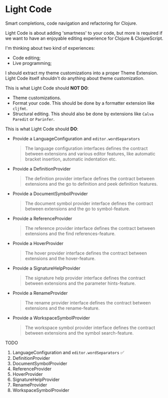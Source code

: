# Light Code

Smart completions, code navigation and refactoring for Clojure.

Light Code is about adding 'smartness' to your code, but more is required if we want to have an enjoyable editing experience for Clojure & ClojureScript.

I'm thinking about two kind of experiences:
- Code editing;
- Live programming; 


I should extract my theme customizations into a proper Theme Extension. Light Code itself shouldn't do anything about theme customization.


This is what Light Code should **NOT DO**:
- Theme customizations.
- Format your code. This should be done by a formatter extension like `cljfmt`.
- Structural editing. This should also be done by extensions like `Calva Paredit` or `Parinfer`.

This is what Light Code should **DO**:
- Provide a LanguageConfiguration and `editor.wordSeparators`

  >The language configuration interfaces defines the contract between extensions and various editor features, like automatic bracket insertion, automatic indentation etc.

- Provide a DefinitionProvider

  >The definition provider interface defines the contract between extensions and the go to definition and peek definition features.

- Provide a DocumentSymbolProvider

  >The document symbol provider interface defines the contract between extensions and the go to symbol-feature.

- Provide a ReferenceProvider

  >The reference provider interface defines the contract between extensions and the find references-feature.

- Provide a HoverProvider

  >The hover provider interface defines the contract between extensions and the hover-feature.

- Provide a SignatureHelpProvider

  >The signature help provider interface defines the contract between extensions and the parameter hints-feature.

- Provide a RenameProvider

  >The rename provider interface defines the contract between extensions and the rename-feature.

- Provide a WorkspaceSymbolProvider

  >The workspace symbol provider interface defines the contract between extensions and the symbol search-feature.


TODO

  1. LanguageConfiguration and `editor.wordSeparators` ✅
  1. DefinitionProvider
  1. DocumentSymbolProvider
  1. ReferenceProvider
  1. HoverProvider
  1. SignatureHelpProvider
  1. RenameProvider
  1. WorkspaceSymbolProvider
